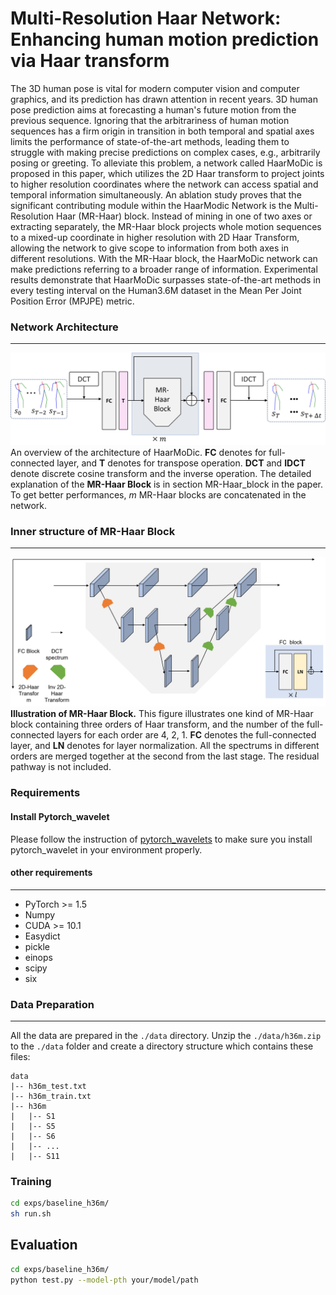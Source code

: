 # Multi-Resolution Haar Network: Enhancing human motion prediction via Haar transform


The 3D human pose is vital for modern computer vision and computer graphics, and its prediction has drawn attention in recent years. 3D human pose prediction aims at forecasting a human's future motion from the previous sequence. Ignoring that the arbitrariness of human motion sequences has a firm origin in transition in both temporal and spatial axes limits the performance of state-of-the-art methods, leading them to struggle with making precise predictions on complex cases, e.g., arbitrarily posing or greeting. To alleviate this problem, a network called HaarMoDic is proposed in this paper, which utilizes the 2D Haar transform to project joints to higher resolution coordinates where the network can access spatial and temporal information simultaneously. An ablation study proves that the significant contributing module within the HaarModic Network is the Multi-Resolution Haar (MR-Haar) block. Instead of mining in one of two axes or extracting separately, the MR-Haar block projects whole motion sequences to a mixed-up coordinate in higher resolution with 2D Haar Transform, allowing the network to give scope to information from both axes in different resolutions. With the MR-Haar block, the HaarMoDic network can make predictions referring to a broader range of information. Experimental results demonstrate that HaarMoDic surpasses state-of-the-art methods in every testing interval on the Human3.6M dataset in the Mean Per Joint Position Error (MPJPE) metric.
### Network Architecture
------
![overview](imgs/overv.jpg)
An overview of the architecture of HaarMoDic.  **FC** denotes for full-connected layer, and **T** denotes for transpose operation. **DCT** and **IDCT** denote discrete cosine transform and the inverse operation. The detailed explanation of the **MR-Haar Block** is in section MR-Haar_block in the paper. To get better performances, $m$ MR-Haar blocks are concatenated in the network.
### Inner structure of MR-Haar Block
------
![MR_Haar](imgs/MR_Haar.jpg)
**Illustration of MR-Haar Block.** This figure illustrates one kind of MR-Haar block containing three orders of Haar transform, and the number of the full-connected layers for each order are 4, 2, 1. **FC** denotes the full-connected layer, and **LN** denotes for layer normalization. All the spectrums in different orders are merged together at the second from the last stage. The residual pathway is not included.
### Requirements

#### Install Pytorch_wavelet

Please follow the instruction of [pytorch_wavelets](https://github.com/fbcotter/pytorch_wavelets) to make sure you install pytorch_wavelet in your environment properly.

#### other requirements
------
- PyTorch >= 1.5
- Numpy
- CUDA >= 10.1
- Easydict
- pickle
- einops
- scipy
- six

### Data Preparation
------
All the data are prepared in the `./data` directory.
Unzip the `./data/h36m.zip` to the `./data` folder and create a directory structure which contains these files:
```shell script
data
|-- h36m_test.txt
|-- h36m_train.txt
|-- h36m
|   |-- S1
|   |-- S5
|   |-- S6
|   |-- ...
|   |-- S11
```


### Training
```bash
cd exps/baseline_h36m/
sh run.sh
```


## Evaluation

```bash
cd exps/baseline_h36m/
python test.py --model-pth your/model/path
```

